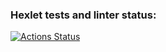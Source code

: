 ### Hexlet tests and linter status:
[![Actions Status](https://github.com/simanovskiy20/layout-designer-project-58/workflows/hexlet-check/badge.svg)](https://github.com/simanovskiy20/layout-designer-project-58/actions)